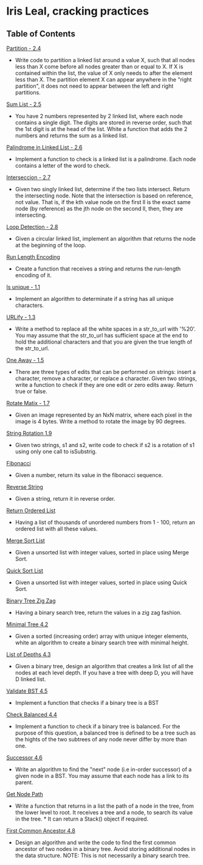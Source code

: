 # Iris Leal, cracking practices

## Table of Contents

[Partition - 2.4](cracking_practices/partition/README.md)

- Write code to partition a linked list around a value X, such that all nodes less than X come before all nodes greater than or equal to X. If X is contained within the list, the value of X only needs to after the element less than X. The partition element X can appear anywhere in the "right partition", it does not need to appear between the left and right partitions.

[Sum List - 2.5](cracking_practices/sum_list/README.md)

- You have 2 numbers represented by 2 linked list, where each node contains a single digit. The digits are stored in reverse order, such that the 1st digit is at the head of the list. White a function that adds the 2 numbers and returns the sum as a linked list.


[Palindrome in Linked List - 2.6](cracking_practices/palindrome_ll/README.md)

- Implement a function to check is a linked list is a palindrome. Each node contains a letter of the word to check.


[Interseccion - 2.7](cracking_practices/intersection/README.md)
- Given two singly linked list, determine if the two lists intersect. Return the intersecting node. Note that the intersection is based on reference, not value. That is, if the kth value node on the first ll is the exact same node (by reference) as the jth node on the second ll, then, they are intersecting.

[Loop Detection - 2.8](cracking_practices/loop_detection/README.md)
- Given a circular linked list, implement an algorithm that returns the node at the beginning of the loop.

[Run Length Encoding ](cracking_practices/run_length_encoding/README.md)
- Create a function that receives a string and returns the run-length encoding of it.


[Is unique - 1.1](cracking_practices/is_unique/README.md)
- Implement an algorithm to determinate if a string has all unique characters.


[URLify - 1.3](cracking_practices/URLify/README.md)
- Write a method to replace all the white spaces in a str_to_url with '%20'. You may assume that the str_to_url has sufficient space at the end to hold the additional characters
and that you are given the true length of the str_to_url.


[One Away - 1.5](cracking_practices/one_way/README.md)
- There are three types of edits that can be performed on strings: insert a character,  remove a character, or replace a character. Given two strings,  write a function to check if they are one edit or zero edits away. Return true or false.

[Rotate Matix - 1.7](cracking_practices/rotate_matix_90/README.md)
- Given an image represented by an NxN matrix, where each pixel in the image is 4 bytes. Write a method to rotate the image by 90 degrees.

[String Rotation 1.9](cracking_practices/string_rotation/README.md)
- Given two strings, s1 and s2, write code to check if s2 is a rotation of s1 using only one call to isSubstrig.

[Fibonacci](cracking_practices/fibonacci/README.md)
- Given a number, return its value in the fibonacci sequence.

[Reverse String](cracking_practices/reverse_string/README.md)
- Given a string, return it in reverse order.

[Return Ordered List](cracking_practices/return_ordered_list/README.md)
- Having a list of thousands of unordered numbers from 1 - 100, return an ordered list with all these values.

[Merge Sort List](cracking_practices/merge_sort/README.md)
- Given a unsorted list with integer values, sorted in place using Merge Sort.

[Quick Sort List](cracking_practices/quick_sort/README.md)
- Given a unsorted list with integer values, sorted in place using Quick Sort.

[Binary Tree Zig Zag](cracking_practices/zig_zag_tree/README.md)
- Having a binary search tree, return the values in a zig zag fashion.

[Minimal Tree 4.2](cracking_practices/minimal_tree/README.md)
- Given a sorted (increasing order) array with unique integer elements, white an algorithm to create a binary search tree with minimal height.

[List of Depths 4.3](cracking_practices/list_of_depths/README.md)
- Given a binary tree, design an algorithm that creates a link list of all the nodes at each level depth. If you have a tree with deep D, you will have D linked list.

[Validate BST 4.5](cracking_practices/validate_bst/README.md)
- Implement a function that checks if a binary tree is a BST

[Check Balanced 4.4](cracking_practices/check_balanced/README.md)
- Implement a function to check if a binary tree is balanced. For the purpose of this question, a balanced tree is defined to be a tree such as the hights of the two subtrees of any node never differ by more than one.

[Successor 4.6](cracking_practices/successor/README.md)
- Write an algorithm to find the "next" node (i.e in-order successor) of a given node in a BST. You may assume that each node has a link to its parent.

[Get Node Path](cracking_practices/get_node_path/README.md)
- Write a function that returns in a list the path of a node in the tree, from the lower level to root. It receives a tree and a node, to search its value in the tree. * It can return a Stack() object if required.


[First Common Ancestor 4.8](cracking_practices/first_common_ancestor/README.md)
- Design an algorithm and write the code to find the first common ancestor of two nodes in a binary tree. Avoid storing additional nodes in the data structure. NOTE: This is not necessarily a binary search tree.

